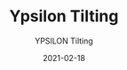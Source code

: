 ---
designer: "Jorge Pensi Design Studio"
description: "Ypsilon%20table%2C%20in%20its%20tilting%20and%20stackable%20version%2C%20is%20truly%20versatile%20and%20can%20become%20a%20working%20station%2C%20a%20meeting%20table%2C%20or%20a%20support%20for%20use%20in%20latest-generation%20co-working%20spaces.%20Table%20with%20extruded%20aluminium%20legs%20and%20die-casted%20aluminium%20bases%20with%20castors.%20Solid%20laminate%20or%20laminate%20top%2C%20available%20in%20different%20sized%20and%20finishes.%A0%20A%20patened%20mechanism%20allows%20the%20top%20to%20be%20flipped%20over%20and%20moved%20from%20a%20horizontal%20to%20a%20vertical%20position%20through%20two%20well%20designed%20release%20handles%2C%20in%20red%20colour."
image_primary: "img/Ypsilon_ribaltabile_01_zoom.jpg"
image_secondary: "img/Ypsilon_ribaltabile_02_zoom.jpg"
manufacturer: "Pedrali"
href: "https://www.pedrali.it/en/products/catalog/YPSILON-tilting-table-00002/"
subtitle: "YPSILON Tilting"
tags: 
  - "Pedrali"
  - "Tables"
title: "Ypsilon Tilting"
category: "Tables"
slug: "/manufacturers/pedrali/tables/jorge-pensi-design-studio-ypsilon-tilting"
date: "2021-02-18"
---